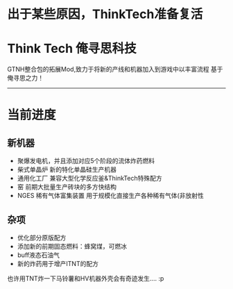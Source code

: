 # 出于某些原因，ThinkTech准备复活

# Think Tech 俺寻思科技
GTNH整合包的拓展Mod,致力于将新的产线和机器加入到游戏中以丰富流程
基于俺寻思之力！
***
# 当前进度
## 新机器
- 聚爆发电机，并且添加对应5个阶段的流体炸药燃料
- 柴式单晶炉 新的特化单晶硅生产机器
- 通用化工厂 兼容大型化学反应釜&ThinkTech特殊配方
- 窑 前期大批量生产砖块的多方快结构
- NGES 稀有气体富集装置 用于规模化直接生产各种稀有气体(非放射性


## 杂项
- 优化部分原版配方
- 添加新的前期固态燃料：蜂窝煤，可燃冰
- buff液态石油气
- 新的炸药用于增产ITNT的配方

也许用TNT炸一下马铃薯和HV机器外壳会有奇迹发生.... :p
